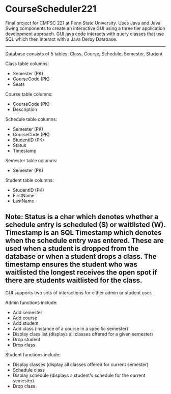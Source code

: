 # CourseScheduler221
Final project for CMPSC 221 at Penn State University. Uses Java and Java Swing components to create an interactive GUI using a three tier application development approach. GUI java code interacts with query classes that use SQL which then interact with a Java Derby Database.

-----------------------------------------------------------------------------------------------------------------------------------------
Database consists of 5 tables: Class, Course, Schedule, Semester, Student

Class table columns:
- Semester (PK)
- CourseCode (PK)
- Seats

Course table columns:
- CourseCode (PK)
- Description

Schedule table columns:
- Semester (PK)
- CourseCode (PK)
- StudentID (PK)
- Status
- Timestamp

Semester table columns:
- Semester (PK)

Student table columns:
- StudentID (PK)
- FirstName
- LastName

Note: Status is a char which denotes whether a schedule entry is scheduled (S) or waitlisted (W). Timestamp is an SQL Timestamp which denotes when the schedule entry was entered. These are used when a student is dropped from the database or when a student drops a class. The timestamp ensures the student who was waitlisted the longest receives the open spot if there are students waitlisted for the class.
-----------------------------------------------------------------------------------------------------------------------------------------
GUI supports two sets of interactions for either admin or student user.

Admin functions include:
- Add semester
- Add course
- Add student
- Add class (instance of a course in a specific semester)
- Display class list (displays all classes offered for a given semester)
- Drop student
- Drop class

Student functions include:
- Display classes (display all classes offered for current semester)
- Schedule class
- Display schedule (displays a student's schedule for the current semester)
- Drop class
